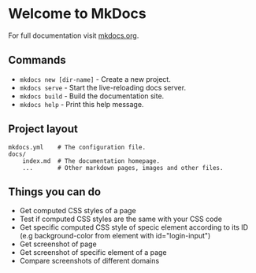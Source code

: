 # Welcome to MkDocs

For full documentation visit [mkdocs.org](https://mkdocs.org).

## Commands

* `mkdocs new [dir-name]` - Create a new project.
* `mkdocs serve` - Start the live-reloading docs server.
* `mkdocs build` - Build the documentation site.
* `mkdocs help` - Print this help message.

## Project layout

    mkdocs.yml    # The configuration file.
    docs/
        index.md  # The documentation homepage.
        ...       # Other markdown pages, images and other files.


## Things you can do
* Get computed CSS styles of a page
* Test if computed CSS styles are the same with your CSS code
* Get specific computed CSS style of specic element according to its ID (e.g background-color from element with id="login-input")
* Get screenshot of page
* Get screenshot of specific element of a page
* Compare screenshots of different domains
